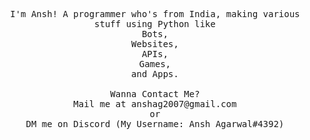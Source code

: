 <p align="center">
  <samp>
    I'm Ansh! A programmer who's from India, making various stuff using Python like<br>Bots,<br>Websites,<br>APIs,<br>Games,<br>and Apps.<br><br>Wanna Contact Me?<br>Mail me at anshag2007@gmail.com <br>or <br>DM me on Discord (My Username: Ansh Agarwal#4392)
</samp>
</p>

